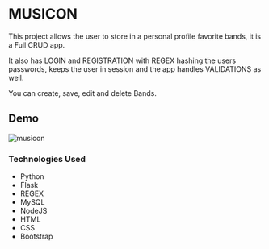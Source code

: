 # MUSICON

<p>This project allows the user to store in a personal profile favorite bands, it is a Full CRUD app.</p>
<p>It also has LOGIN and REGISTRATION with REGEX hashing the users passwords, keeps the user in session and the app handles VALIDATIONS as well.</p>
<p>You can create, save, edit and delete Bands.</p>

## Demo

![musicon](https://user-images.githubusercontent.com/98990358/176763848-4567bb8e-31eb-4f3b-b248-c6a6cb7427d2.gif)




### Technologies Used

<ul>
  <li>Python</li>
  <li>Flask</li>
  <li>REGEX</li>
  <li>MySQL </li>
  <li>NodeJS </li>
  <li>HTML</li>
  <li>CSS</li>
  <li>Bootstrap</li>
</ul>


